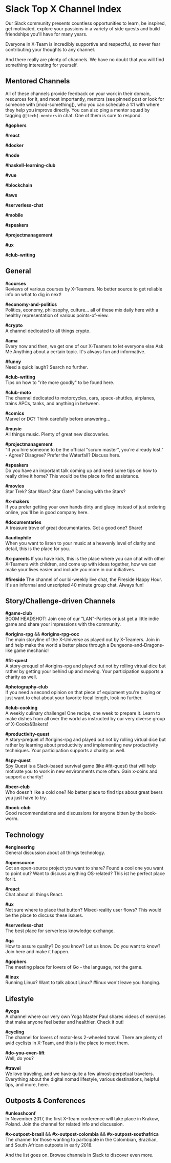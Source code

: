 # Slack Top X Channel Index

Our Slack community presents countless opportunities to learn, be inspired, get motivated, explore your passions in a variety of side quests and build friendships you'll have for many years.

Everyone in X-Team is incredibly supportive and respectful, so never fear contributing your thoughts to any channel.

And there really are plenty of channels. We have no doubt that you will find something interesting for yourself.

## Mentored Channels

All of these channels provide feedback on your work in their domain, resources for it, and most importantly, mentors (see pinned post or look for someone with \[mod-something\]), who you can schedule a 1:1 with where they help you improve directly. You can also ping a mentor squad by tagging `@[tech]-mentors` in chat. One of them is sure to respond.

**#gophers**  

**#react**  

**#docker**  

**#node**  

**#haskell-learning-club**  

**#vue**  

**#blockchain**  

**#aws**  

**#serverless-chat**  

**#mobile**  

**#speakers**  

**#projectmanagement**  

**#ux**  

**#club-writing**  

## General

**#courses**  
Reviews of various courses by X-Teamers. No better source to get reliable info on what to dig in next!

**#economy-and-politics**  
Politics, economy, philosophy, culture... all of these mix daily here with a healthy representation of various points-of-view.

**#crypto**  
A channel dedicated to all things crypto.

**#ama**  
Every now and then, we get one of our X-Teamers to let everyone else Ask Me Anything about a certain topic. It's always fun and informative.

**#funny**  
Need a quick laugh? Search no further.

**#club-writing**  
Tips on how to "rite more goodly" to be found here.

**#club-moto**  
The channel dedicated to motorcycles, cars, space-shuttles, airplanes, trains APCs, tanks, and anything in between.

**#comics**  
Marvel or DC? Think carefully before answering...

**#music**  
All things music. Plenty of great new discoveries.

**#projectmanagement**  
"If you hire someone to be the official "scrum master", you're already lost." - Agree? Disagree? Prefer the Waterfall? Discuss here.

**#speakers**  
Do you have an important talk coming up and need some tips on how to really drive it home? This would be the place to find assistance.

**#movies**  
Star Trek? Star Wars? Star Gate? Dancing with the Stars?

**#x-makers**  
If you prefer getting your own hands dirty and gluey instead of just ordering online, you'll be in good company here.

**#documentaries**  
A treasure trove of great documentaries. Got a good one? Share!

**#audiophile**  
When you want to listen to your music at a heavenly level of clarity and detail, this is the place for you.

**#x-parents**
If you have kids, this is the place where you can chat with other X-Teamers with children, and come up with ideas together, how we can make your lives easier and include you more in our initiatives.

**#fireside**
The channel of our bi-weekly live chat, the Fireside Happy Hour. It's an informal and unscripted 40 minute group chat. Always fun!

## Story/Challenge-driven Channels

**#game-club**  
BOOM HEADSHOT! Join one of our "LAN"-Parties or just get a little indie game and share your impressions with the community.

**#origins-rpg** && **#origins-rpg-ooc**  
The main storyline of the X-Universe as played out by X-Teamers. Join in and help make the world a better place through a Dungeons-and-Dragons-like game mechanic!

**#fit-quest**  
A story-prequel of #origins-rpg and played out not by rolling virtual dice but rather by getting your behind up and moving. Your participation supports a charity as well.

**#photography-club**  
If you need a second opinion on that piece of equipment you're buying or just want to chat about your favorite focal length, look no further.

**#club-cooking**  
A weekly culinary challenge! One recipe, one week to prepare it. Learn to make dishes from all over the world as instructed by our very diverse group of X-Cooks&Bakers!

**#productivity-quest**  
A story-prequel of #origins-rpg and played out not by rolling virtual dice but rather by learning about productivity and implementing new productivity techniques. Your participation supports a charity as well.

**#spy-quest**  
Spy Quest is a Slack-based survival game (like #fit-quest) that will help motivate you to work in new environments more often. Gain x-coins and support a charity!

**#beer-club**  
Who doesn't like a cold one? No better place to find tips about great beers you just have to try.

**#book-club**  
Good recommendations and discussions for anyone bitten by the book-worm.

## Technology

**#engineering**  
General discussion about all things technology.

**#opensource**  
Got an open-source project you want to share? Found a cool one you want to point out? Want to discuss anything OS-related? This ist he perfect place for it.

**#react**  
Chat about all things React.

**#ux**  
Not sure where to place that button? Mixed-reality user flows? This would be the place to discuss these issues.

**#serverless-chat**  
The best place for serverless knowledge exchange.

**#qa**  
How to assure quality? Do you know? Let us know. Do you want to know? Join here and make it happen.

**#gophers**  
The meeting place for lovers of Go - the language, not the game.

**#linux**  
Running Linux? Want to talk about Linux? #linux won't leave you hanging.

## Lifestyle

**#yoga**  
A channel where our very own Yoga Master Paul shares videos of exercises that make anyone feel better and healthier. Check it out!

**#cycling**  
The channel for lovers of motor-less 2-wheeled travel. There are plenty of avid cyclists in X-Team, and this is the place to meet them.

**#do-you-even-lift**  
Well, do you?

**#travel**  
We love traveling, and we have quite a few almost-perpetual travelers. Everything about the digital nomad lifestyle, various destinations, helpful tips, and more, here.

## Outposts & Conferences

**#unleashconf**  
In November 2017, the first X-Team conference will take place in Krakow, Poland. Join the channel for related info and discussion.

**#x-outpost-brasil** && **#x-outpost-colombia** && **#x-outpost-southafrica**  
The channel for those wanting to participate in the Colombian, Brazilian, and South African outposts in early 2018.

And the list goes on. Browse channels in Slack to discover even more.